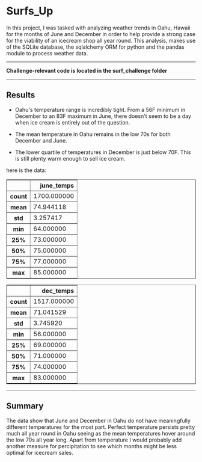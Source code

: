 # Surfs_Up

In this project, I was tasked with analyzing weather trends in Oahu, Hawaii for the months of June and December in order to help provide a strong case for the viability of an icecream shop all year round. This analysis, makes use of the SQLite database, the sqlalchemy ORM for python and the pandas module to process weather data.

---

**Challenge-relevant code is located in the surf_challenge folder**

---

## Results

- Oahu's temperature range is incredibly tight. From a 56F minimum in December to an 83F maximum in June, there doesn't seem to be a day when ice cream is entirely out of the question.

- The mean temperature in Oahu remains in the low 70s for both December and June.

- The lower quartile of temperatures in December is just below 70F. This is still plenty warm enough to sell ice cream.

here is the data:

<table border="1" class="dataframe">
  <thead>
    <tr style="text-align: right;">
      <th></th>
      <th>june_temps</th>
    </tr>
  </thead>
  <tbody>
    <tr>
      <th>count</th>
      <td>1700.000000</td>
    </tr>
    <tr>
      <th>mean</th>
      <td>74.944118</td>
    </tr>
    <tr>
      <th>std</th>
      <td>3.257417</td>
    </tr>
    <tr>
      <th>min</th>
      <td>64.000000</td>
    </tr>
    <tr>
      <th>25%</th>
      <td>73.000000</td>
    </tr>
    <tr>
      <th>50%</th>
      <td>75.000000</td>
    </tr>
    <tr>
      <th>75%</th>
      <td>77.000000</td>
    </tr>
    <tr>
      <th>max</th>
      <td>85.000000</td>
    </tr>
  </tbody>
</table>


<table border="1" class="dataframe">
  <thead>
    <tr style="text-align: right;">
      <th></th>
      <th>dec_temps</th>
    </tr>
  </thead>
  <tbody>
    <tr>
      <th>count</th>
      <td>1517.000000</td>
    </tr>
    <tr>
      <th>mean</th>
      <td>71.041529</td>
    </tr>
    <tr>
      <th>std</th>
      <td>3.745920</td>
    </tr>
    <tr>
      <th>min</th>
      <td>56.000000</td>
    </tr>
    <tr>
      <th>25%</th>
      <td>69.000000</td>
    </tr>
    <tr>
      <th>50%</th>
      <td>71.000000</td>
    </tr>
    <tr>
      <th>75%</th>
      <td>74.000000</td>
    </tr>
    <tr>
      <th>max</th>
      <td>83.000000</td>
    </tr>
  </tbody>
</table>


---

## Summary

The data show that June and December in Oahu do not have meaningfully different temperatures for the most part. Perfect temperature persists pretty much all year round in Oahu seeing as the mean temperatures hover around the low 70s all year long. Apart from temperature I would probably add another measure for percipitation to see which months might be less optimal for icecream sales. 
